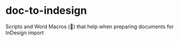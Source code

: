 # doc-to-indesign
Scripts and Word Macros (🤮) that help when preparing documents for InDesign import
